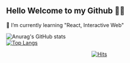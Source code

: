 ## Hello Welcome to my Github 🙌🏻

🌱 I’m currently learning "React, Interactive Web"
 
![Anurag's GitHub stats](https://github-readme-stats.vercel.app/api?username=intersoom&show_icons=true&theme=tokyonight)  
[![Top Langs](https://github-readme-stats.vercel.app/api/top-langs/?username=anuraghazra&layout=compact)](https://github.com/anuraghazra/github-readme-stats)




    


<div align=center>
  
[![Hits](https://hits.seeyoufarm.com/api/count/incr/badge.svg?url=https%3A%2F%2Fgithub.com%2Fintersoom&count_bg=%237C51B4&title_bg=%23A0A0A0&icon=gov-dot-uk.svg&icon_color=%23E7E7E7&title=hits&edge_flat=false)](https://hits.seeyoufarm.com)
  
</div>








<!--
**intersoom/intersoom** is a ✨ _special_ ✨ repository because its `README.md` (this file) appears on your GitHub profile.

Here are some ideas to get you started:

- 🔭 I’m currently working on ...
- 🌱 I’m currently learning ...
- 👯 I’m looking to collaborate on ...
- 🤔 I’m looking for help with ...
- 💬 Ask me about ...
- 📫 How to reach me: ...
- 😄 Pronouns: ...
- ⚡ Fun fact: ...
-->

